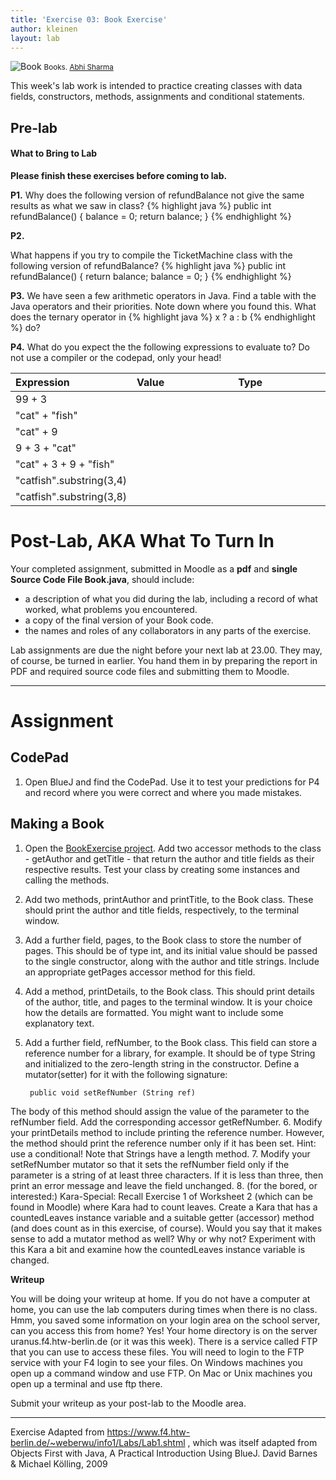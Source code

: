 ```yaml
---
title: 'Exercise 03: Book Exercise'
author: kleinen
layout: lab
---
```


![Book](../../images/books-8314929977.jpg)
<small class = "float-right">Books. [Abhi Sharma](https://www.flickr.com/photos/abee5/8314929977/)</small>

This week's lab work is intended to practice creating classes with data fields, constructors, methods, assignments and conditional statements.

## Pre-lab

#### What to Bring to Lab

**Please finish these exercises before coming to lab.**

**P1.**
Why does the following version of refundBalance not give the same results as what we saw in class?
{% highlight java %}
public int refundBalance() {
  balance = 0;
  return balance;
}
{% endhighlight %}

**P2.**

What happens if you try to compile the TicketMachine class with the following version of refundBalance?
{% highlight java %}
public int refundBalance() {
  return balance;
  balance = 0;
}
{% endhighlight %}

**P3.** We have seen a few arithmetic operators in Java. Find a table with the Java operators and their priorities. Note down where you found this. What does the ternary operator in
{% highlight java %}
x ? a : b
{% endhighlight %}
do?

**P4.** What do you expect the the following expressions to evaluate to? Do not use a compiler or the codepad, only your head!


| Expression               | Value                                                                                                                                                                                                        | Type                                                                                                                                                                                                         |
|:-------------------------|:-------------------------------------------------------------------------------------------------------------------------------------------------------------------------------------------------------------|:-------------------------------------------------------------------------------------------------------------------------------------------------------------------------------------------------------------|
| 99 + 3                   | &nbsp;&nbsp;&nbsp;&nbsp;&nbsp;&nbsp;&nbsp;&nbsp;&nbsp;&nbsp;&nbsp;&nbsp;&nbsp;&nbsp;&nbsp;&nbsp;&nbsp;&nbsp;&nbsp;&nbsp;&nbsp;&nbsp;&nbsp;&nbsp;&nbsp;&nbsp;&nbsp;&nbsp;&nbsp;&nbsp;&nbsp;&nbsp;&nbsp;&nbsp; | &nbsp;&nbsp;&nbsp;&nbsp;&nbsp;&nbsp;&nbsp;&nbsp;&nbsp;&nbsp;&nbsp;&nbsp;&nbsp;&nbsp;&nbsp;&nbsp;&nbsp;&nbsp;&nbsp;&nbsp;&nbsp;&nbsp;&nbsp;&nbsp;&nbsp;&nbsp;&nbsp;&nbsp;&nbsp;&nbsp;&nbsp;&nbsp;&nbsp;&nbsp; |
| "cat" + "fish"           |                                                                                                                                                                                                              |                                                                                                                                                                                                              |
| "cat" + 9                |                                                                                                                                                                                                              |                                                                                                                                                                                                              |
| 9 + 3 + "cat"            |                                                                                                                                                                                                              |                                                                                                                                                                                                              |
| "cat" + 3 + 9 + "fish"   |                                                                                                                                                                                                              |                                                                                                                                                                                                              |
| "catfish".substring(3,4) |                                                                                                                                                                                                              |                                                                                                                                                                                                              |
| "catfish".substring(3,8) |                                                                                                                                                                                                              |                                                                                                                                                                                                              |

# Post-Lab, AKA What To Turn In

Your completed assignment, submitted in Moodle as a **pdf** and **single Source Code File Book.java**, should include:

- a description of what you did during the lab, including a record of what worked, what problems you encountered.
- a copy of the final version of your Book code.
- the names and roles of any collaborators in any parts of the exercise.

Lab assignments are due the night before your next lab at 23.00. They may, of course, be turned in earlier. You hand them in by preparing the report in PDF and required source code files and submitting them to Moodle.

* * *

# Assignment

## CodePad

1. Open BlueJ and find the CodePad. Use it to test your predictions for P4 and record where you were correct and where you made mistakes.

## Making a Book
1. Open the [BookExercise project](https://github.com/htw-imi-info1/exercise03). Add two accessor methods to the class - getAuthor and getTitle - that return the author and title fields as their respective results. Test your class by creating some instances and calling the methods.
2. Add two methods, printAuthor and printTitle, to the Book class. These should print the author and title fields, respectively, to the terminal window.
3. Add a further field, pages, to the Book class to store the number of pages. This should be of type int, and its initial value should be passed to the single constructor, along with the author and title strings. Include an appropriate getPages accessor method for this field.
4. Add a method, printDetails, to the Book class. This should print details of the author, title, and pages to the terminal window. It is your choice how the details are formatted. You might want to include some explanatory text.
5. Add a further field, refNumber, to the Book class. This field can store a reference number for a library, for example. It should be of type String and initialized to the zero-length string in the constructor. Define a mutator(setter) for it with the following signature:

        public void setRefNumber (String ref)
 The body of this method should assign the value of the parameter to the refNumber field. Add the corresponding accessor getRefNumber.
6. Modify your printDetails method to include printing the reference number. However, the method should print the reference number only if it has been set. Hint: use a conditional! Note that Strings have a length method.
7. Modify your setRefNumber mutator so that it sets the refNumber field only if the parameter is a string of at least three characters. If it is less than three, then print an error message and leave the field unchanged.
8. (for the bored, or interested:) Kara-Special: Recall Exercise 1 of Worksheet 2 (which can be found in Moodle) where Kara had to count leaves. Create a Kara that has a countedLeaves instance variable and a suitable getter (accessor) method (and does count as in this exercise, of course). Would you say that it makes sense to add a mutator method as well? Why or why not? Experiment with this Kara a bit and examine how the countedLeaves instance variable is changed.

**Writeup**

You will be doing your writeup at home. If you do not have a computer at home, you can use the lab computers during times when there is no class. Hmm, you saved some information on your login area on the school server, can you access this from home? Yes! Your home directory is on the server uranus.f4.htw-berlin.de (or it was this week). There is a service called FTP that you can use to access these files. You will need to login to the FTP service with your F4 login to see your files. On Windows machines you open up a command window and use FTP. On Mac or Unix machines you open up a terminal and use ftp there.

Submit your writeup as your post-lab to the Moodle area.

* * *

Exercise Adapted from https://www.f4.htw-berlin.de/~weberwu/info1/Labs/Lab1.shtml , which was itself adapted from Objects First with Java, A Practical Introduction Using BlueJ. David Barnes & Michael Kölling, 2009
